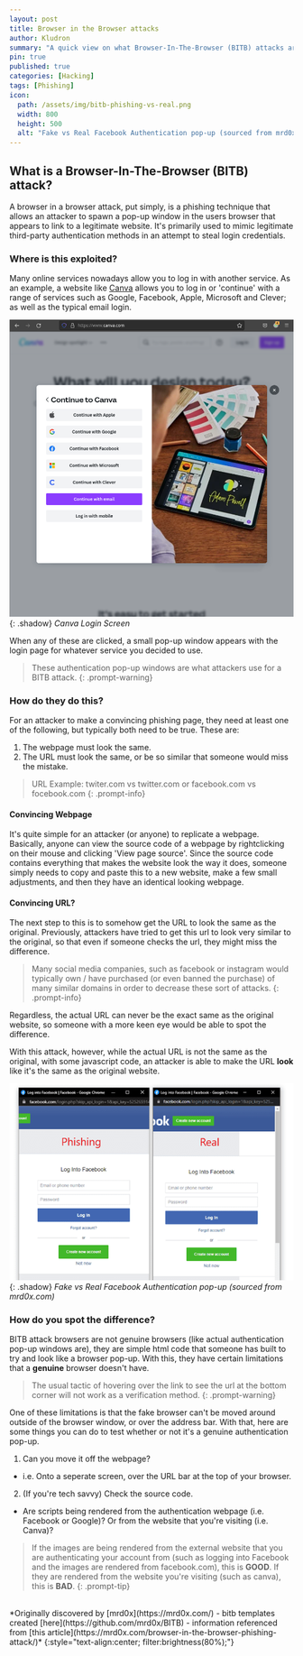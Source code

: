 ```yaml
---
layout: post
title: Browser in the Browser attacks
author: Kludron
summary: "A quick view on what Browser-In-The-Browser (BITB) attacks are and how to spot one."
pin: true
published: true
categories: [Hacking]
tags: [Phishing]
icon:
  path: /assets/img/bitb-phishing-vs-real.png
  width: 800
  height: 500
  alt: "Fake vs Real Facebook Authentication pop-up (sourced from mrd0x.com)"
---
```


## What is a Browser-In-The-Browser (BITB) attack?

A browser in a browser attack, put simply, is a phishing technique
that allows an attacker to spawn a pop-up window in the users browser that 
appears to link to a legitimate website. It's primarily used to mimic
legitimate third-party authentication methods in an attempt to steal
login credentials.

### Where is this exploited?

Many online services nowadays allow you to log in with another service. As an 
example, a website like [Canva](https://www.canva.com) allows you to log in or
'continue' with a range of services such as Google, Facebook, Apple, Microsoft
and Clever; as well as the typical email login.

![canva-login-screen](/assets/img/canva-login.png){: .shadow}
_Canva Login Screen_

When any of these are clicked, a small pop-up window appears with the login
page for whatever service you decided to use.

> These authentication pop-up windows are what attackers use for a BITB attack.
{: .prompt-warning}

### How do they do this?

For an attacker to make a convincing phishing page, they need at least one 
of the following, but typically both need to be true. These are:

1. The webpage must look the same.
2. The URL must look the same, or be so similar that someone would miss the
mistake.

> URL Example: twiter.com vs twitter.com or facebook.com vs focebook.com
{: .prompt-info}

#### Convincing Webpage

It's quite simple for an attacker (or anyone) to replicate a webpage.
Basically, anyone can view the source code of a webpage by rightclicking on
their mouse and clicking 'View page source'. Since the source code contains
everything that makes the website look the way it does, someone simply needs 
to copy and paste this to a new website, make a few small adjustments, and 
then they have an identical looking webpage.

#### Convincing URL?

The next step to this is to somehow get the URL to look the same as the
original. Previously, attackers have tried to get this url to look very
similar to the original, so that even if someone checks the url, they might
miss the difference. 

> Many social media companies, such as facebook or instagram would typically
own / have purchased (or even banned the purchase) of many similar domains in
order to decrease these sort of attacks.
{: .prompt-info}

Regardless, the actual URL can never be the exact same as the original website, so 
someone with a more keen eye would be able to spot the difference.

With this attack, however, while the actual URL is not the same as the 
original, with some javascript code, an attacker is able to make the URL 
**look** like it's the same as the original website.

![bitb-fake-vs-real](/assets/img/bitb-phishing-vs-real.png){: .shadow}
_Fake vs Real Facebook Authentication pop-up (sourced from mrd0x.com)_

### How do you spot the difference?

BITB attack browsers are not genuine browsers (like actual authentication
pop-up windows are), they are simple html code that someone has built to try
and look like a browser pop-up. With this, they have certain limitations that a **genuine**
browser doesn't have. 

> The usual tactic of hovering over the link to see the url at the bottom corner will not work as a verification method.
{: .prompt-warning}

One of these limitations is that the fake browser can't be moved around outside 
of the browser window, or over the address bar. With that, here are some things 
you can do to test whether or not it's a genuine authentication pop-up.

1. Can you move it off the webpage?
  - i.e. Onto a seperate screen, over the URL bar at the top of your browser.
2. (If you're tech savvy) Check the source code.
  - Are scripts being rendered from the authentication webpage (i.e. Facebook
  or Google)? Or from the website that you're visiting (i.e. Canva)?

> If the images are being rendered from the external website that you are
authenticating your account from (such as logging into Facebook and the images
are rendered from facebook.com), this is **GOOD**. If they are rendered from
the website you're visiting (such as canva), this is **BAD**.
{: .prompt-tip}

<br>
*Originally discovered by [mrd0x](https://mrd0x.com/) - bitb templates created [here](https://github.com/mrd0x/BITB) - information referenced from [this article](https://mrd0x.com/browser-in-the-browser-phishing-attack/)*
{:style="text-align:center; filter:brightness(80%);"}
